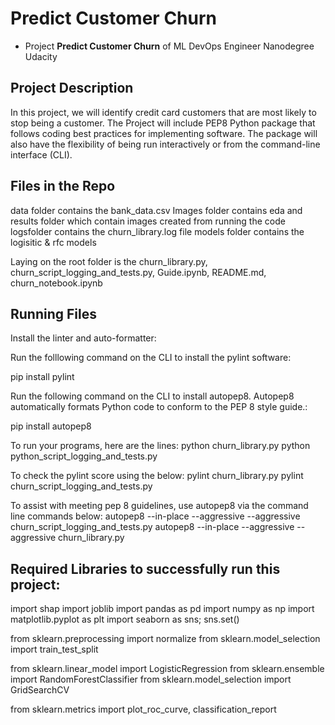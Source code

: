 # Predict Customer Churn

- Project **Predict Customer Churn** of ML DevOps Engineer Nanodegree Udacity

## Project Description
In this project, we will identify credit card customers that are most likely to stop being a customer. The Project will include PEP8 Python package that follows coding best practices for implementing software. The package will also have the flexibility of being run interactively or from the command-line interface (CLI).

## Files in the Repo
data folder contains the bank_data.csv
Images folder contains eda and results folder which contain images created from running the code
logsfolder contains the churn_library.log file
models folder contains the logisitic & rfc models

Laying on the root folder is the churn_library.py, churn_script_logging_and_tests.py, Guide.ipynb, README.md, churn_notebook.ipynb

## Running Files
Install the linter and auto-formatter: 

Run the folllowing command on the CLI to install the pylint software:

pip install pylint 

Run the following command on the CLI to install autopep8. 
Autopep8 automatically formats Python code to conform to the PEP 8 style guide.:

pip install autopep8

To run your programs, here are the lines:
python churn_library.py 
python python_script_logging_and_tests.py

To check the pylint score using the below: 
pylint churn_library.py 
pylint churn_script_logging_and_tests.py

To assist with meeting pep 8 guidelines, use autopep8 via the command line commands below: autopep8 --in-place --aggressive --aggressive churn_script_logging_and_tests.py autopep8 --in-place --aggressive --aggressive churn_library.py

## Required Libraries to successfully run this project:
import shap
import joblib
import pandas as pd
import numpy as np
import matplotlib.pyplot as plt
import seaborn as sns; sns.set()

from sklearn.preprocessing import normalize
from sklearn.model_selection import train_test_split

from sklearn.linear_model import LogisticRegression
from sklearn.ensemble import RandomForestClassifier
from sklearn.model_selection import GridSearchCV

from sklearn.metrics import plot_roc_curve, classification_report